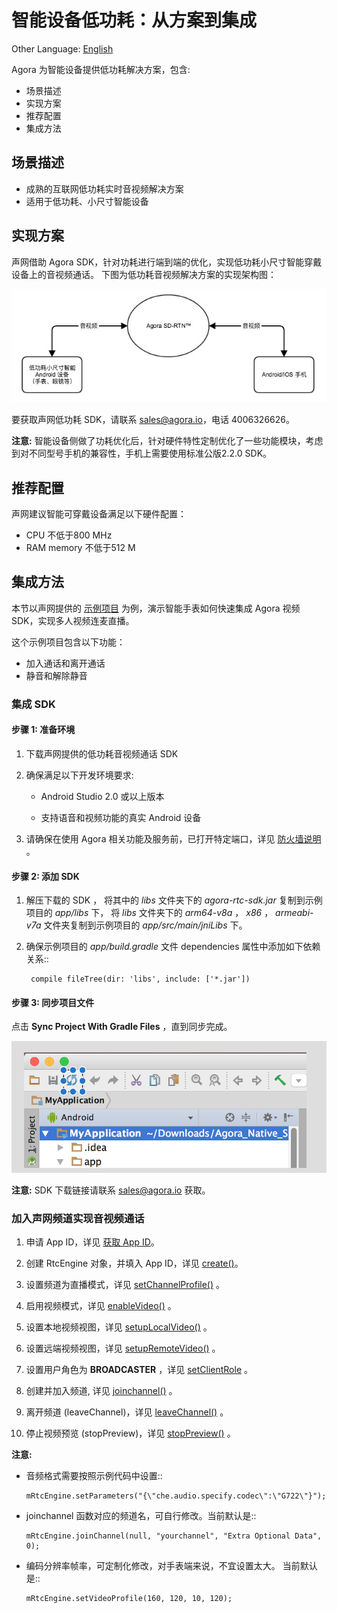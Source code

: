 # 智能设备低功耗：从方案到集成

Other Language: [English](README.md)

Agora 为智能设备提供低功耗解决方案，包含:

* 场景描述
* 实现方案
* 推荐配置
* 集成方法

## 场景描述

* 成熟的互联网低功耗实时音视频解决方案
* 适用于低功耗、小尺寸智能设备


## 实现方案

声网借助 Agora SDK，针对功耗进行端到端的优化，实现低功耗小尺寸智能穿戴设备上的音视频通话。
下图为低功耗音视频解决方案的实现架构图：

![PK 连麦架构设计](Image/low_power_architecture_ch.jpg)


要获取声网低功耗 SDK，请联系 sales@agora.io，电话 4006326626。

**注意:** 智能设备侧做了功耗优化后，针对硬件特性定制优化了一些功能模块，考虑到对不同型号手机的兼容性，手机上需要使用标准公版2.2.0 SDK。

## 推荐配置

声网建议智能可穿戴设备满足以下硬件配置：

* CPU 不低于800 MHz
* RAM memory 不低于512 M


## 集成方法

本节以声网提供的 [示例项目](https://github.com/AgoraIO/ARD-Agora-RTC-Low-Power/tree/master/Android/LowPowerWatch) 为例，演示智能手表如何快速集成 Agora 视频 SDK，实现多人视频连麦直播。

这个示例项目包含以下功能：

* 加入通话和离开通话
* 静音和解除静音


### 集成 SDK

#### 步骤 1: 准备环境

1. 下载声网提供的低功耗音视频通话 SDK
2. 确保满足以下开发环境要求:

    * Android Studio 2.0 或以上版本

    * 支持语音和视频功能的真实 Android 设备

3. 请确保在使用 Agora 相关功能及服务前，已打开特定端口，详见 [防火墙说明](https://docs.agora.io/cn/2.4/product/Interactive%20Broadcast/Agora%20Platform/firewall?platform=All%20Platforms) 。


#### 步骤 2: 添加 SDK


1. 解压下载的 SDK ， 将其中的 *libs* 文件夹下的 *agora-rtc-sdk.jar* 复制到示例项目的 *app/libs* 下， 将 *libs* 文件夹下的 *arm64-v8a* ， *x86* ， *armeabi-v7a* 文件夹复制到示例项目的 *app/src/main/jniLibs* 下。

2. 确保示例项目的 *app/build.gradle* 文件 dependencies 属性中添加如下依赖关系::

   ```
    compile fileTree(dir: 'libs', include: ['*.jar'])
   ```

#### 步骤 3: 同步项目文件

点击 **Sync Project With Gradle Files** ，直到同步完成。

![PK 连麦架构设计](Image/android9.png)


**注意:** SDK 下载链接请联系 sales@agora.io 获取。

### 加入声网频道实现音视频通话

1. 申请 App ID，详见 [获取 App ID](https://docs.agora.io/cn/2.4/product/Interactive%20Broadcast/Agora%20Platform/token?platform=All%20Platforms)。

2. 创建 RtcEngine 对象，并填入 App ID，详见 [create()](https://docs.agora.io/cn/2.4/product/Interactive%20Broadcast/API%20Reference/live_video_android?platform=Android)。

3. 设置频道为直播模式，详见 [setChannelProfile()](https://docs.agora.io/cn/2.4/product/Interactive%20Broadcast/API%20Reference/live_video_android?platform=Android) 。

4. 启用视频模式，详见 [enableVideo()](https://docs.agora.io/cn/2.4/product/Interactive%20Broadcast/API%20Reference/live_video_android?platform=Android) 。

5. 设置本地视频视图，详见 [setupLocalVideo()](https://docs.agora.io/cn/2.4/product/Interactive%20Broadcast/API%20Reference/live_video_android?platform=Android) 。

6. 设置远端视频视图，详见 [setupRemoteVideo()](https://docs.agora.io/cn/2.4/product/Interactive%20Broadcast/API%20Reference/live_video_android?platform=Android) 。

7. 设置用户角色为 **BROADCASTER** ，详见 [setClientRole](https://docs.agora.io/cn/2.4/product/Interactive%20Broadcast/API%20Reference/live_video_android?platform=Android) 。

8. 创建并加入频道, 详见 [joinchannel()](https://docs.agora.io/cn/2.4/product/Interactive%20Broadcast/API%20Reference/live_video_android?platform=Android) 。

9. 离开频道 (leaveChannel)，详见 [leaveChannel()](https://docs.agora.io/cn/2.4/product/Interactive%20Broadcast/API%20Reference/live_video_android?platform=Android) 。

10. 停止视频预览 (stopPreview)，详见 [stopPreview()](https://docs.agora.io/cn/2.4/product/Interactive%20Broadcast/API%20Reference/live_video_android?platform=Android) 。


**注意:**

  * 音频格式需要按照示例代码中设置::

      ```
      mRtcEngine.setParameters("{\"che.audio.specify.codec\":\"G722\"}");
      ```

  * joinchannel 函数对应的频道名，可自行修改。当前默认是::

     ```
     mRtcEngine.joinChannel(null, "yourchannel", "Extra Optional Data", 0);
     ```

  * 编码分辨率帧率，可定制化修改，对手表端来说，不宜设置太大。 当前默认是::

      ```
      mRtcEngine.setVideoProfile(160, 120, 10, 120);
      ```
